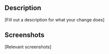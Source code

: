 ## Description

[Fill out a description for what your change does]

## Screenshots

[Relevant screenshots]

